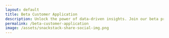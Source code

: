 ```yaml
---
layout: default
title: Beta Customer Application
description: Unlock the power of data-driven insights. Join our beta program and be among the first to experience SnackStack's seamless data aggregation, delivered directly to your preferred Business Intelligence tools like Looker Studio and PowerBI.
permalink: /beta-customer-application
image: /assets/snackstack-share-social-img.png
---
```


<div data-fillout-id="88QpufTvDVus" data-fillout-embed-type="standard" style="width:100%;height:500px;" data-fillout-inherit-parameters data-fillout-dynamic-resize></div><script src="https://server.fillout.com/embed/v1/"></script>